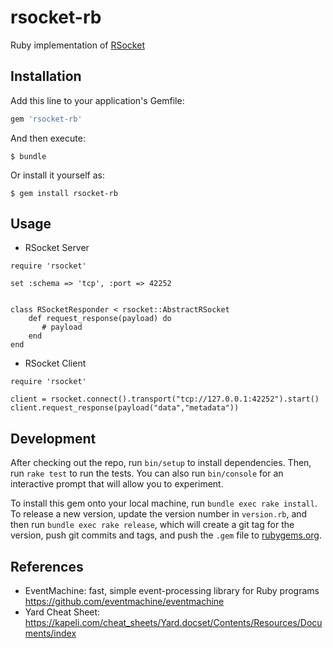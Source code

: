 rsocket-rb
===================

Ruby implementation of [RSocket](http://rsocket.io)


## Installation

Add this line to your application's Gemfile:

```ruby
gem 'rsocket-rb'
```

And then execute:

    $ bundle

Or install it yourself as:

    $ gem install rsocket-rb

## Usage

* RSocket Server
```
require 'rsocket'

set :schema => 'tcp', :port => 42252


class RSocketResponder < rsocket::AbstractRSocket
    def request_response(payload) do
       # payload
    end
end
```


* RSocket Client

```
require 'rsocket'

client = rsocket.connect().transport("tcp://127.0.0.1:42252").start()
client.request_response(payload("data","metadata"))

```


## Development

After checking out the repo, run `bin/setup` to install dependencies. Then, run `rake test` to run the tests. You can also run `bin/console` for an interactive prompt that will allow you to experiment.

To install this gem onto your local machine, run `bundle exec rake install`. To release a new version, update the version number in `version.rb`, and then run `bundle exec rake release`, which will create a git tag for the version, push git commits and tags, and push the `.gem` file to [rubygems.org](https://rubygems.org).

## References

* EventMachine: fast, simple event-processing library for Ruby programs https://github.com/eventmachine/eventmachine
* Yard Cheat Sheet: https://kapeli.com/cheat_sheets/Yard.docset/Contents/Resources/Documents/index